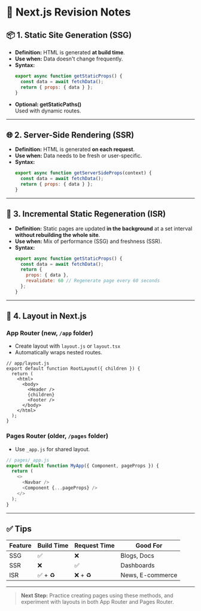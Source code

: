 # 📘 Next.js Revision Notes

## 📦 1. Static Site Generation (SSG)
- **Definition:** HTML is generated **at build time**.
- **Use when:** Data doesn't change frequently.
- **Syntax:**
  ```js
  export async function getStaticProps() {
    const data = await fetchData();
    return { props: { data } };
  }
  ```
- **Optional: getStaticPaths()**  
  Used with dynamic routes.

---

## 🌐 2. Server-Side Rendering (SSR)
- **Definition:** HTML is generated **on each request**.
- **Use when:** Data needs to be fresh or user-specific.
- **Syntax:**
  ```js
  export async function getServerSideProps(context) {
    const data = await fetchData();
    return { props: { data } };
  }
  ```

---

## 🔁 3. Incremental Static Regeneration (ISR)
- **Definition:** Static pages are updated **in the background** at a set interval **without rebuilding the whole site**.
- **Use when:** Mix of performance (SSG) and freshness (SSR).
- **Syntax:**
  ```js
  export async function getStaticProps() {
    const data = await fetchData();
    return {
      props: { data },
      revalidate: 60 // Regenerate page every 60 seconds
    };
  }
  ```

---

## 🧱 4. Layout in Next.js

### App Router (new, `/app` folder)
- Create layout with `layout.js` or `layout.tsx`
- Automatically wraps nested routes.

```tsx
// app/layout.js
export default function RootLayout({ children }) {
  return (
    <html>
      <body>
        <Header />
        {children}
        <Footer />
      </body>
    </html>
  );
}
```

### Pages Router (older, `/pages` folder)
- Use `_app.js` for shared layout.

```js
// pages/_app.js
export default function MyApp({ Component, pageProps }) {
  return (
    <>
      <Navbar />
      <Component {...pageProps} />
    </>
  );
}
```

---

## ✅ Tips

| Feature | Build Time | Request Time | Good For |
|--------|------------|--------------|----------|
| SSG    | ✅          | ❌           | Blogs, Docs |
| SSR    | ❌          | ✅           | Dashboards |
| ISR    | ✅ + ♻️     | ❌ + ♻️       | News, E-commerce |

---

> **Next Step:** Practice creating pages using these methods, and experiment with layouts in both App Router and Pages Router.
